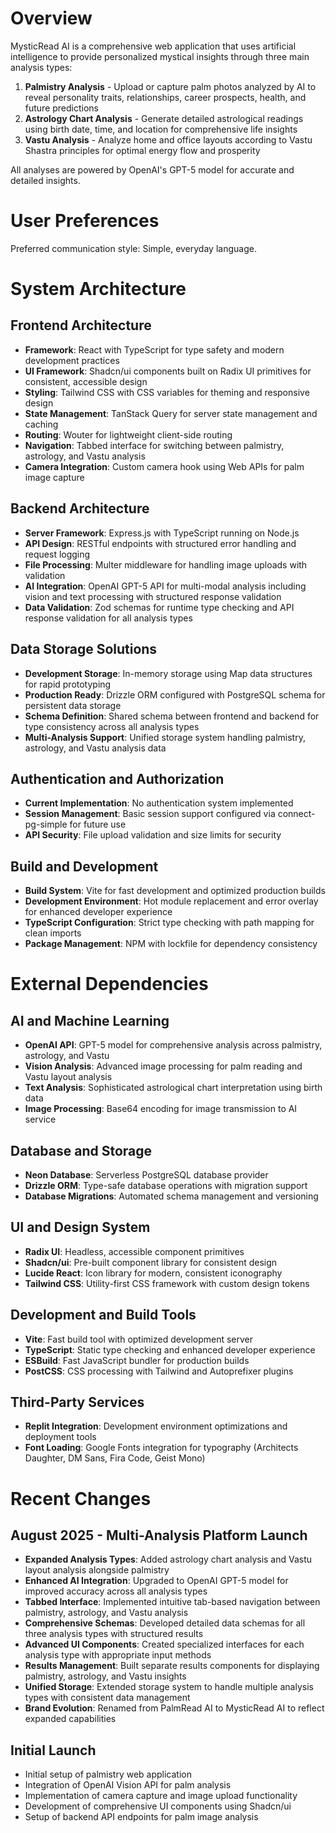 # Overview

MysticRead AI is a comprehensive web application that uses artificial intelligence to provide personalized mystical insights through three main analysis types:

1. **Palmistry Analysis** - Upload or capture palm photos analyzed by AI to reveal personality traits, relationships, career prospects, health, and future predictions
2. **Astrology Chart Analysis** - Generate detailed astrological readings using birth date, time, and location for comprehensive life insights
3. **Vastu Analysis** - Analyze home and office layouts according to Vastu Shastra principles for optimal energy flow and prosperity

All analyses are powered by OpenAI's GPT-5 model for accurate and detailed insights.

# User Preferences

Preferred communication style: Simple, everyday language.

# System Architecture

## Frontend Architecture
- **Framework**: React with TypeScript for type safety and modern development practices
- **UI Framework**: Shadcn/ui components built on Radix UI primitives for consistent, accessible design
- **Styling**: Tailwind CSS with CSS variables for theming and responsive design
- **State Management**: TanStack Query for server state management and caching
- **Routing**: Wouter for lightweight client-side routing
- **Navigation**: Tabbed interface for switching between palmistry, astrology, and Vastu analysis
- **Camera Integration**: Custom camera hook using Web APIs for palm image capture

## Backend Architecture
- **Server Framework**: Express.js with TypeScript running on Node.js
- **API Design**: RESTful endpoints with structured error handling and request logging
- **File Processing**: Multer middleware for handling image uploads with validation
- **AI Integration**: OpenAI GPT-5 API for multi-modal analysis including vision and text processing with structured response validation
- **Data Validation**: Zod schemas for runtime type checking and API response validation for all analysis types

## Data Storage Solutions
- **Development Storage**: In-memory storage using Map data structures for rapid prototyping
- **Production Ready**: Drizzle ORM configured with PostgreSQL schema for persistent data storage
- **Schema Definition**: Shared schema between frontend and backend for type consistency across all analysis types
- **Multi-Analysis Support**: Unified storage system handling palmistry, astrology, and Vastu analysis data

## Authentication and Authorization
- **Current Implementation**: No authentication system implemented
- **Session Management**: Basic session support configured via connect-pg-simple for future use
- **API Security**: File upload validation and size limits for security

## Build and Development
- **Build System**: Vite for fast development and optimized production builds
- **Development Environment**: Hot module replacement and error overlay for enhanced developer experience
- **TypeScript Configuration**: Strict type checking with path mapping for clean imports
- **Package Management**: NPM with lockfile for dependency consistency

# External Dependencies

## AI and Machine Learning
- **OpenAI API**: GPT-5 model for comprehensive analysis across palmistry, astrology, and Vastu
- **Vision Analysis**: Advanced image processing for palm reading and Vastu layout analysis
- **Text Analysis**: Sophisticated astrological chart interpretation using birth data
- **Image Processing**: Base64 encoding for image transmission to AI service

## Database and Storage
- **Neon Database**: Serverless PostgreSQL database provider
- **Drizzle ORM**: Type-safe database operations with migration support
- **Database Migrations**: Automated schema management and versioning

## UI and Design System
- **Radix UI**: Headless, accessible component primitives
- **Shadcn/ui**: Pre-built component library for consistent design
- **Lucide React**: Icon library for modern, consistent iconography
- **Tailwind CSS**: Utility-first CSS framework with custom design tokens

## Development and Build Tools
- **Vite**: Fast build tool with optimized development server
- **TypeScript**: Static type checking and enhanced developer experience
- **ESBuild**: Fast JavaScript bundler for production builds
- **PostCSS**: CSS processing with Tailwind and Autoprefixer plugins

## Third-Party Services
- **Replit Integration**: Development environment optimizations and deployment tools
- **Font Loading**: Google Fonts integration for typography (Architects Daughter, DM Sans, Fira Code, Geist Mono)

# Recent Changes

## August 2025 - Multi-Analysis Platform Launch
- **Expanded Analysis Types**: Added astrology chart analysis and Vastu layout analysis alongside palmistry
- **Enhanced AI Integration**: Upgraded to OpenAI GPT-5 model for improved accuracy across all analysis types
- **Tabbed Interface**: Implemented intuitive tab-based navigation between palmistry, astrology, and Vastu analysis
- **Comprehensive Schemas**: Developed detailed data schemas for all three analysis types with structured results
- **Advanced UI Components**: Created specialized interfaces for each analysis type with appropriate input methods
- **Results Management**: Built separate results components for displaying palmistry, astrology, and Vastu insights
- **Unified Storage**: Extended storage system to handle multiple analysis types with consistent data management
- **Brand Evolution**: Renamed from PalmRead AI to MysticRead AI to reflect expanded capabilities

## Initial Launch
- Initial setup of palmistry web application
- Integration of OpenAI Vision API for palm analysis
- Implementation of camera capture and image upload functionality
- Development of comprehensive UI components using Shadcn/ui
- Setup of backend API endpoints for palm image analysis